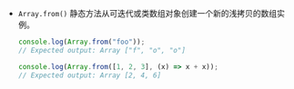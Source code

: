 - `Array.from()` 静态方法从可迭代或类数组对象创建一个新的浅拷贝的数组实例。

  ```js
  console.log(Array.from("foo"));
  // Expected output: Array ["f", "o", "o"]

  console.log(Array.from([1, 2, 3], (x) => x + x));
  // Expected output: Array [2, 4, 6]
  ```
